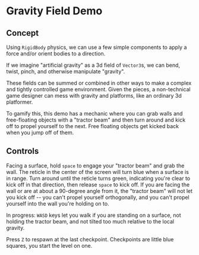 # Gravity Field Demo

## Concept

Using `RigidBody` physics, we can use a few simple components to apply a force and/or orient bodies to a direction.

If we imagine "artificial gravity" as a 3d field of `Vector3`s, we can bend, twist, pinch, and otherwise manipulate "gravity".

These fields can be summed or combined in other ways to make a complex and tightly controlled game environment. Given the pieces, a non-technical game designer can mess with gravity and platforms, like an ordinary 3d platformer.

To gamify this, this demo has a mechanic where you can grab walls and free-floating objects with a "tractor beam" and then turn around and kick off to propel yourself to the next. Free floating objects get kicked back when you jump off of them.

## Controls

Facing a surface, hold `space` to engage your "tractor beam" and grab the wall. The reticle in the center of the screen will turn blue when a surface is in range. Turn around until the reticle turns green, indicating you're clear to kick off in that direction, then release `space` to kick off. If you are facing the wall or are at about a 90-degree angle from it, the "tractor beam" will not let you kick off -- you can't propel yourself orthogonally, and you can't propel yourself into the wall you're holding on to.

In progress: `WASD` keys let you walk if you are standing on a surface, not holding the tractor beam, and not tilted too much relative to the local gravity.

Press `Z` to respawn at the last checkpoint. Checkpoints are little blue squares, you start the level on one.